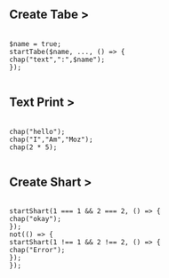 
## Create Tabe >
<pre>
  <code>
$name = true;
startTabe($name, ..., () => {
chap("text",":",$name");
});
  </code>
</pre>
## Text Print >
<pre>
  <code>
chap("hello");
chap("I","Am","Moz");
chap(2 * 5);
  </code>
</pre>
## Create Shart >
<pre>
  <code>
startShart(1 === 1 && 2 === 2, () => {
chap("okay");
});
not(() => {
startShart(1 !== 1 && 2 !== 2, () => {
chap("Error");
});
});
  </code>
</pre>
